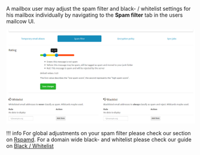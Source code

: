A mailbox user may adjust the spam filter and black- / whitelist settings for his mailbox individually by navigating to the **Spam filter** tab in the users mailcow UI.

![Where to adjust the users spam, black- and whitelist settings](../../assets/images/manual-guides/mailcow-spamfilter.png)

!!! info
    For global adjustments on your spam filter please check our section on [Rspamd](../Rspamd/u_e-rspamd.md).
    For a domain wide black- and whitelist please check our guide on [Black / Whitelist](u_e-mailcow_ui-bl_wl.md)